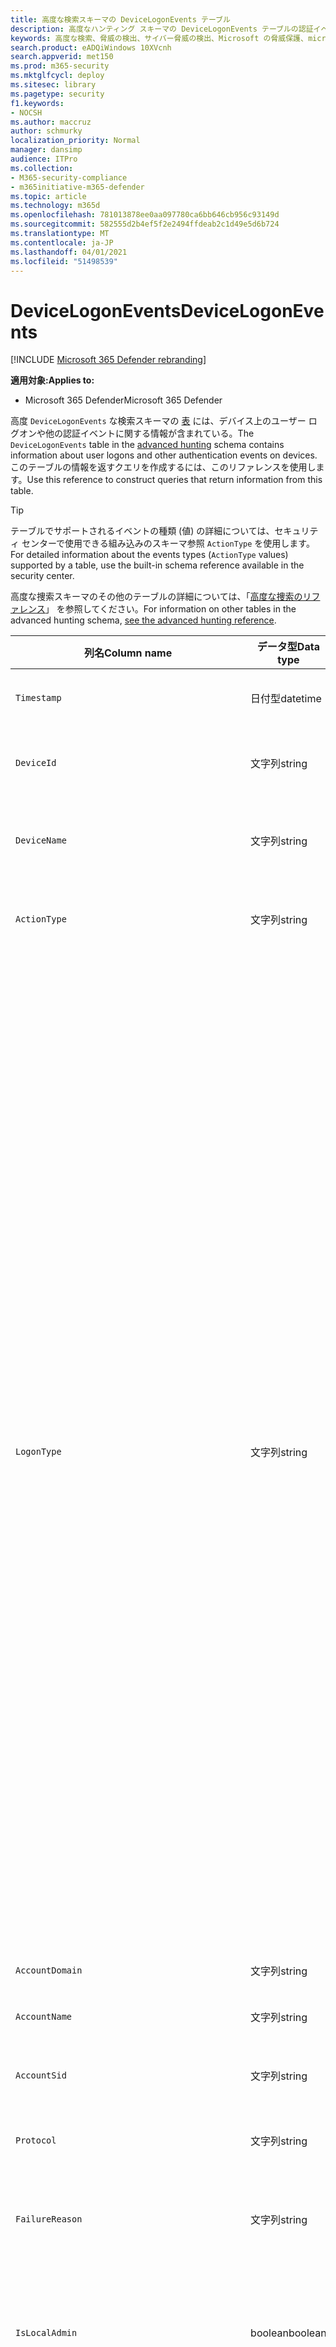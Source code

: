 ```yaml
---
title: 高度な検索スキーマの DeviceLogonEvents テーブル
description: 高度なハンティング スキーマの DeviceLogonEvents テーブルの認証イベントまたはサインイン イベントについて説明します。
keywords: 高度な検索、脅威の検出、サイバー脅威の検出、Microsoft の脅威保護、microsoft 365、mtp、m365、検索、クエリ、テレメトリ、スキーマ参照、kusto、table、column、データ型、説明、logonevents、DeviceLogonEvents、認証、ログオン、サインイン
search.product: eADQiWindows 10XVcnh
search.appverid: met150
ms.prod: m365-security
ms.mktglfcycl: deploy
ms.sitesec: library
ms.pagetype: security
f1.keywords:
- NOCSH
ms.author: maccruz
author: schmurky
localization_priority: Normal
manager: dansimp
audience: ITPro
ms.collection:
- M365-security-compliance
- m365initiative-m365-defender
ms.topic: article
ms.technology: m365d
ms.openlocfilehash: 781013878ee0aa097780ca6bb646cb956c93149d
ms.sourcegitcommit: 582555d2b4ef5f2e2494ffdeab2c1d49e5d6b724
ms.translationtype: MT
ms.contentlocale: ja-JP
ms.lasthandoff: 04/01/2021
ms.locfileid: "51498539"
---
```

# <a name="devicelogonevents"></a><span data-ttu-id="38172-104">DeviceLogonEvents</span><span class="sxs-lookup"><span data-stu-id="38172-104">DeviceLogonEvents</span></span>

[!INCLUDE [Microsoft 365 Defender rebranding](../includes/microsoft-defender.md)]


<span data-ttu-id="38172-105">**適用対象:**</span><span class="sxs-lookup"><span data-stu-id="38172-105">**Applies to:**</span></span>
- <span data-ttu-id="38172-106">Microsoft 365 Defender</span><span class="sxs-lookup"><span data-stu-id="38172-106">Microsoft 365 Defender</span></span>



<span data-ttu-id="38172-107">高度 `DeviceLogonEvents` な検索スキーマの [表](advanced-hunting-overview.md) には、デバイス上のユーザー ログオンや他の認証イベントに関する情報が含まれている。</span><span class="sxs-lookup"><span data-stu-id="38172-107">The `DeviceLogonEvents` table in the [advanced hunting](advanced-hunting-overview.md) schema contains information about user logons and other authentication events on devices.</span></span> <span data-ttu-id="38172-108">このテーブルの情報を返すクエリを作成するには、このリファレンスを使用します。</span><span class="sxs-lookup"><span data-stu-id="38172-108">Use this reference to construct queries that return information from this table.</span></span>

>[!TIP]
> <span data-ttu-id="38172-109">テーブルでサポートされるイベントの種類 (値) の詳細については、セキュリティ センターで使用できる組み込みのスキーマ参照 `ActionType` を使用します。</span><span class="sxs-lookup"><span data-stu-id="38172-109">For detailed information about the events types (`ActionType` values) supported by a table, use the built-in schema reference available in the security center.</span></span>

<span data-ttu-id="38172-110">高度な捜索スキーマのその他のテーブルの詳細については、「[高度な捜索のリファレンス](advanced-hunting-schema-tables.md)」 を参照してください。</span><span class="sxs-lookup"><span data-stu-id="38172-110">For information on other tables in the advanced hunting schema, [see the advanced hunting reference](advanced-hunting-schema-tables.md).</span></span>

| <span data-ttu-id="38172-111">列名</span><span class="sxs-lookup"><span data-stu-id="38172-111">Column name</span></span> | <span data-ttu-id="38172-112">データ型</span><span class="sxs-lookup"><span data-stu-id="38172-112">Data type</span></span> | <span data-ttu-id="38172-113">説明</span><span class="sxs-lookup"><span data-stu-id="38172-113">Description</span></span> |
|-------------|-----------|-------------|
| `Timestamp` | <span data-ttu-id="38172-114">日付型</span><span class="sxs-lookup"><span data-stu-id="38172-114">datetime</span></span> | <span data-ttu-id="38172-115">イベントが記録された日付と時刻</span><span class="sxs-lookup"><span data-stu-id="38172-115">Date and time when the event was recorded</span></span> |
| `DeviceId` | <span data-ttu-id="38172-116">文字列</span><span class="sxs-lookup"><span data-stu-id="38172-116">string</span></span> | <span data-ttu-id="38172-117">コンピューターの一意識別子</span><span class="sxs-lookup"><span data-stu-id="38172-117">Unique identifier for the machine in the service</span></span> |
| `DeviceName` | <span data-ttu-id="38172-118">文字列</span><span class="sxs-lookup"><span data-stu-id="38172-118">string</span></span> | <span data-ttu-id="38172-119">コンピューターの完全修飾ドメイン名 (FQDN)</span><span class="sxs-lookup"><span data-stu-id="38172-119">Fully qualified domain name (FQDN) of the machine</span></span> |
| `ActionType` | <span data-ttu-id="38172-120">文字列</span><span class="sxs-lookup"><span data-stu-id="38172-120">string</span></span> |<span data-ttu-id="38172-121">イベントをトリガーしたアクティビティの種類</span><span class="sxs-lookup"><span data-stu-id="38172-121">Type of activity that triggered the event</span></span> |
| `LogonType` | <span data-ttu-id="38172-122">文字列</span><span class="sxs-lookup"><span data-stu-id="38172-122">string</span></span> | <span data-ttu-id="38172-123">ログオン セッションの種類(具体的には次の場合):</span><span class="sxs-lookup"><span data-stu-id="38172-123">Type of logon session, specifically:</span></span><br><br> <span data-ttu-id="38172-124">- **対話型** - ユーザーがローカル キーボードと画面を使用してコンピューターと物理的に対話する</span><span class="sxs-lookup"><span data-stu-id="38172-124">- **Interactive** - User physically interacts with the machine using the local keyboard and screen</span></span><br><br> <span data-ttu-id="38172-125">- **リモート 対話型 (RDP) ログオン** - ユーザーはリモート デスクトップ、ターミナル サービス、リモート アシスタンス、または他の RDP クライアントを使用してコンピューターをリモート操作します。</span><span class="sxs-lookup"><span data-stu-id="38172-125">- **Remote interactive (RDP) logons** - User interacts with the machine remotely using Remote Desktop, Terminal Services, Remote Assistance, or other RDP clients</span></span><br><br> <span data-ttu-id="38172-126">- **ネットワーク** - PsExec を使用してコンピューターにアクセスした場合、またはコンピューター上の共有リソース (プリンターや共有フォルダーなど) にアクセスするときに開始されるセッション</span><span class="sxs-lookup"><span data-stu-id="38172-126">- **Network** - Session initiated when the machine is accessed using PsExec or when shared resources on the machine, such as printers and shared folders, are accessed</span></span><br><br> <span data-ttu-id="38172-127">- **Batch** - スケジュールされたタスクによって開始されるセッション</span><span class="sxs-lookup"><span data-stu-id="38172-127">- **Batch** - Session initiated by scheduled tasks</span></span><br><br> <span data-ttu-id="38172-128">- **サービス** - サービスが開始するセッション</span><span class="sxs-lookup"><span data-stu-id="38172-128">- **Service** - Session initiated by services as they start</span></span><br> |
| `AccountDomain` | <span data-ttu-id="38172-129">文字列</span><span class="sxs-lookup"><span data-stu-id="38172-129">string</span></span> | <span data-ttu-id="38172-130">アカウントのドメイン</span><span class="sxs-lookup"><span data-stu-id="38172-130">Domain of the account</span></span> |
| `AccountName` | <span data-ttu-id="38172-131">文字列</span><span class="sxs-lookup"><span data-stu-id="38172-131">string</span></span> | <span data-ttu-id="38172-132">アカウントのユーザー名</span><span class="sxs-lookup"><span data-stu-id="38172-132">User name of the account</span></span> |
| `AccountSid` | <span data-ttu-id="38172-133">文字列</span><span class="sxs-lookup"><span data-stu-id="38172-133">string</span></span> | <span data-ttu-id="38172-134">アカウントのセキュリティ識別子 (SID)</span><span class="sxs-lookup"><span data-stu-id="38172-134">Security Identifier (SID) of the account</span></span> |
| `Protocol` | <span data-ttu-id="38172-135">文字列</span><span class="sxs-lookup"><span data-stu-id="38172-135">string</span></span> | <span data-ttu-id="38172-136">通信中に使用されるプロトコル</span><span class="sxs-lookup"><span data-stu-id="38172-136">Protocol used during the communication</span></span> |
| `FailureReason` | <span data-ttu-id="38172-137">文字列</span><span class="sxs-lookup"><span data-stu-id="38172-137">string</span></span> | <span data-ttu-id="38172-138">記録されたアクションが失敗した理由を説明する情報</span><span class="sxs-lookup"><span data-stu-id="38172-138">Information explaining why the recorded action failed</span></span> |
| `IsLocalAdmin` | <span data-ttu-id="38172-139">boolean</span><span class="sxs-lookup"><span data-stu-id="38172-139">boolean</span></span> | <span data-ttu-id="38172-140">ユーザーがコンピューターのローカル管理者であるかどうかを示すブール値インジケーター</span><span class="sxs-lookup"><span data-stu-id="38172-140">Boolean indicator of whether the user is a local administrator on the machine</span></span> |
| `LogonId` | <span data-ttu-id="38172-141">文字列</span><span class="sxs-lookup"><span data-stu-id="38172-141">string</span></span> | <span data-ttu-id="38172-142">ログオン セッションの識別子。</span><span class="sxs-lookup"><span data-stu-id="38172-142">Identifier for a logon session.</span></span> <span data-ttu-id="38172-143">この識別子は、再起動の間にのみ同じコンピューター上で一意です。</span><span class="sxs-lookup"><span data-stu-id="38172-143">This identifier is unique on the same machine only between restarts</span></span> |
| `RemoteDeviceName` | <span data-ttu-id="38172-144">文字列</span><span class="sxs-lookup"><span data-stu-id="38172-144">string</span></span> | <span data-ttu-id="38172-145">影響を受けるコンピューターでリモート操作を実行したコンピューターの名前。</span><span class="sxs-lookup"><span data-stu-id="38172-145">Name of the machine that performed a remote operation on the affected machine.</span></span> <span data-ttu-id="38172-146">報告されるイベントに応じて、この名前には完全修飾ドメイン名 (FQDN)、NetBIOS 名、またはドメイン情報のないホスト名を指定できます。</span><span class="sxs-lookup"><span data-stu-id="38172-146">Depending on the event being reported, this name could be a fully-qualified domain name (FQDN), a NetBIOS name  or a host name without domain information</span></span> |
| `RemoteIP` | <span data-ttu-id="38172-147">文字列</span><span class="sxs-lookup"><span data-stu-id="38172-147">string</span></span> | <span data-ttu-id="38172-148">に接続されていた IP アドレス</span><span class="sxs-lookup"><span data-stu-id="38172-148">IP address that was being connected to</span></span> |
| `RemoteIPType` | <span data-ttu-id="38172-149">文字列</span><span class="sxs-lookup"><span data-stu-id="38172-149">string</span></span> | <span data-ttu-id="38172-150">IP アドレスの種類 (パブリック、プライベート、予約済み、ループバック、Teredo、FourToSixMapping、ブロードキャストなど)</span><span class="sxs-lookup"><span data-stu-id="38172-150">Type of IP address, for example Public, Private, Reserved, Loopback, Teredo, FourToSixMapping, and Broadcast</span></span> |
| `RemotePort` | <span data-ttu-id="38172-151">int</span><span class="sxs-lookup"><span data-stu-id="38172-151">int</span></span> | <span data-ttu-id="38172-152">接続されているリモート デバイスの TCP ポート</span><span class="sxs-lookup"><span data-stu-id="38172-152">TCP port on the remote device that was being connected to</span></span> |
| `InitiatingProcessAccountDomain` | <span data-ttu-id="38172-153">文字列</span><span class="sxs-lookup"><span data-stu-id="38172-153">string</span></span> | <span data-ttu-id="38172-154">イベントを担当するプロセスを実行したアカウントのドメイン</span><span class="sxs-lookup"><span data-stu-id="38172-154">Domain of the account that ran the process responsible for the event</span></span> |
| `InitiatingProcessAccountName` | <span data-ttu-id="38172-155">文字列</span><span class="sxs-lookup"><span data-stu-id="38172-155">string</span></span> | <span data-ttu-id="38172-156">イベントを担当するプロセスを実行したアカウントのユーザー名</span><span class="sxs-lookup"><span data-stu-id="38172-156">User name of the account that ran the process responsible for the event</span></span> |
| `InitiatingProcessAccountSid` | <span data-ttu-id="38172-157">文字列</span><span class="sxs-lookup"><span data-stu-id="38172-157">string</span></span> | <span data-ttu-id="38172-158">イベントを担当するプロセスを実行したアカウントのセキュリティ識別子 (SID)</span><span class="sxs-lookup"><span data-stu-id="38172-158">Security Identifier (SID) of the account that ran the process responsible for the event</span></span> |
| `InitiatingProcessAccountUpn` | <span data-ttu-id="38172-159">文字列</span><span class="sxs-lookup"><span data-stu-id="38172-159">string</span></span> | <span data-ttu-id="38172-160">イベントを担当するプロセスを実行したアカウントのユーザー プリンシパル名 (UPN)</span><span class="sxs-lookup"><span data-stu-id="38172-160">User principal name (UPN) of the account that ran the process responsible for the event</span></span> |
| ` InitiatingProcessAccountObjectId` | <span data-ttu-id="38172-161">文字列</span><span class="sxs-lookup"><span data-stu-id="38172-161">string</span></span> | <span data-ttu-id="38172-162">Azure ADを実行したユーザー アカウントのオブジェクト ID を指定します。</span><span class="sxs-lookup"><span data-stu-id="38172-162">Azure AD object ID of the user account that ran the process responsible for the event</span></span> |
| `InitiatingProcessIntegrityLevel` | <span data-ttu-id="38172-163">文字列</span><span class="sxs-lookup"><span data-stu-id="38172-163">string</span></span> | <span data-ttu-id="38172-164">イベントを開始したプロセスの整合性レベル。</span><span class="sxs-lookup"><span data-stu-id="38172-164">Integrity level of the process that initiated the event.</span></span> <span data-ttu-id="38172-165">Windows は、インターネットダウンロードから起動された場合など、特定の特性に基づいてプロセスに整合性レベルを割り当てる。</span><span class="sxs-lookup"><span data-stu-id="38172-165">Windows assigns integrity levels to processes based on certain characteristics, such as if they were launched from an internet download.</span></span> <span data-ttu-id="38172-166">これらの整合性レベルは、リソースへのアクセス許可に影響を与えます</span><span class="sxs-lookup"><span data-stu-id="38172-166">These integrity levels influence permissions to resources</span></span> |
| `InitiatingProcessTokenElevation` | <span data-ttu-id="38172-167">文字列</span><span class="sxs-lookup"><span data-stu-id="38172-167">string</span></span> | <span data-ttu-id="38172-168">イベントを開始したプロセスに適用されるユーザー アクセス制御 (UAC) 特権昇格の有無を示すトークンの種類</span><span class="sxs-lookup"><span data-stu-id="38172-168">Token type indicating the presence or absence of User Access Control (UAC) privilege elevation applied to the process that initiated the event</span></span> |
| `InitiatingProcessSHA1` | <span data-ttu-id="38172-169">文字列</span><span class="sxs-lookup"><span data-stu-id="38172-169">string</span></span> | <span data-ttu-id="38172-170">イベントを開始したプロセス (イメージ ファイル) の SHA-1</span><span class="sxs-lookup"><span data-stu-id="38172-170">SHA-1 of the process (image file) that initiated the event</span></span> |
| `InitiatingProcessSHA256` | <span data-ttu-id="38172-171">文字列</span><span class="sxs-lookup"><span data-stu-id="38172-171">string</span></span> | <span data-ttu-id="38172-172">イベントを開始したプロセス (イメージ ファイル) の SHA-256。</span><span class="sxs-lookup"><span data-stu-id="38172-172">SHA-256 of the process (image file) that initiated the event.</span></span> <span data-ttu-id="38172-173">このフィールドは、通常は設定されません。使用可能な場合は SHA1 列を使用します。</span><span class="sxs-lookup"><span data-stu-id="38172-173">This field is usually not populated—use the SHA1 column when available</span></span> |
| `InitiatingProcessMD5` | <span data-ttu-id="38172-174">文字列</span><span class="sxs-lookup"><span data-stu-id="38172-174">string</span></span> | <span data-ttu-id="38172-175">イベントを開始したプロセス (イメージ ファイル) の MD5 ハッシュ</span><span class="sxs-lookup"><span data-stu-id="38172-175">MD5 hash of the process (image file) that initiated the event</span></span> |
| `InitiatingProcessFileName` | <span data-ttu-id="38172-176">文字列</span><span class="sxs-lookup"><span data-stu-id="38172-176">string</span></span> | <span data-ttu-id="38172-177">イベントを開始したプロセスの名前</span><span class="sxs-lookup"><span data-stu-id="38172-177">Name of the process that initiated the event</span></span> |
| `InitiatingProcessFileSize` | <span data-ttu-id="38172-178">long</span><span class="sxs-lookup"><span data-stu-id="38172-178">long</span></span> | <span data-ttu-id="38172-179">イベントの処理を実行したファイルのサイズ</span><span class="sxs-lookup"><span data-stu-id="38172-179">Size of the file that ran the process responsible for the event</span></span> |
| `InitiatingProcessVersionInfoCompanyName` | <span data-ttu-id="38172-180">文字列</span><span class="sxs-lookup"><span data-stu-id="38172-180">string</span></span> | <span data-ttu-id="38172-181">イベントを担当するプロセスのバージョン情報 (イメージ ファイル) からの会社名</span><span class="sxs-lookup"><span data-stu-id="38172-181">Company name from the version information of the process (image file) responsible for the event</span></span> |
| `InitiatingProcessVersionInfoProductName` | <span data-ttu-id="38172-182">文字列</span><span class="sxs-lookup"><span data-stu-id="38172-182">string</span></span> | <span data-ttu-id="38172-183">イベントを担当するプロセス (イメージ ファイル) のバージョン情報からの製品名</span><span class="sxs-lookup"><span data-stu-id="38172-183">Product name from the version information of the process (image file) responsible for the event</span></span> |
| `InitiatingProcessVersionInfoProductVersion` | <span data-ttu-id="38172-184">文字列</span><span class="sxs-lookup"><span data-stu-id="38172-184">string</span></span> | <span data-ttu-id="38172-185">イベントを担当するプロセスのバージョン情報 (イメージ ファイル) からの製品バージョン</span><span class="sxs-lookup"><span data-stu-id="38172-185">Product version from the version information of the process (image file) responsible for the event</span></span> |
| `InitiatingProcessVersionInfoInternalFileName` | <span data-ttu-id="38172-186">文字列</span><span class="sxs-lookup"><span data-stu-id="38172-186">string</span></span> | <span data-ttu-id="38172-187">イベントを担当するプロセスのバージョン情報 (イメージ ファイル) からの内部ファイル名</span><span class="sxs-lookup"><span data-stu-id="38172-187">Internal file name from the version information of the process (image file) responsible for the event</span></span> |
| `InitiatingProcessVersionInfoOriginalFileName` | <span data-ttu-id="38172-188">文字列</span><span class="sxs-lookup"><span data-stu-id="38172-188">string</span></span> | <span data-ttu-id="38172-189">イベントを担当するプロセスのバージョン情報 (イメージ ファイル) からの元のファイル名</span><span class="sxs-lookup"><span data-stu-id="38172-189">Original file name from the version information of the process (image file) responsible for the event</span></span> |
| `InitiatingProcessVersionInfoFileDescription` | <span data-ttu-id="38172-190">文字列</span><span class="sxs-lookup"><span data-stu-id="38172-190">string</span></span> | <span data-ttu-id="38172-191">イベントを担当するプロセス (イメージ ファイル) のバージョン情報の説明</span><span class="sxs-lookup"><span data-stu-id="38172-191">Description from the version information of the process (image file) responsible for the event</span></span> |
| `InitiatingProcessId` | <span data-ttu-id="38172-192">int</span><span class="sxs-lookup"><span data-stu-id="38172-192">int</span></span> | <span data-ttu-id="38172-193">イベントを開始したプロセスのプロセス ID (PID)</span><span class="sxs-lookup"><span data-stu-id="38172-193">Process ID (PID) of the process that initiated the event</span></span> |
| `InitiatingProcessCommandLine` | <span data-ttu-id="38172-194">文字列</span><span class="sxs-lookup"><span data-stu-id="38172-194">string</span></span> | <span data-ttu-id="38172-195">イベントを開始したプロセスの実行に使用されるコマンド ライン</span><span class="sxs-lookup"><span data-stu-id="38172-195">Command line used to run the process that initiated the event</span></span> |
| `InitiatingProcessCreationTime` | <span data-ttu-id="38172-196">日付型</span><span class="sxs-lookup"><span data-stu-id="38172-196">datetime</span></span> | <span data-ttu-id="38172-197">イベントを開始したプロセスが開始された日時</span><span class="sxs-lookup"><span data-stu-id="38172-197">Date and time when the process that initiated the event was started</span></span> |
| `InitiatingProcessFolderPath` | <span data-ttu-id="38172-198">文字列</span><span class="sxs-lookup"><span data-stu-id="38172-198">string</span></span> | <span data-ttu-id="38172-199">イベントを開始したプロセス (イメージ ファイル) を含むフォルダー</span><span class="sxs-lookup"><span data-stu-id="38172-199">Folder containing the process (image file) that initiated the event</span></span> |
| `InitiatingProcessParentId` | <span data-ttu-id="38172-200">int</span><span class="sxs-lookup"><span data-stu-id="38172-200">int</span></span> | <span data-ttu-id="38172-201">イベントを担当するプロセスを生成した親プロセスのプロセス ID (PID)</span><span class="sxs-lookup"><span data-stu-id="38172-201">Process ID (PID) of the parent process that spawned the process responsible for the event</span></span> |
| `InitiatingProcessParentFileName` | <span data-ttu-id="38172-202">文字列</span><span class="sxs-lookup"><span data-stu-id="38172-202">string</span></span> | <span data-ttu-id="38172-203">イベントを担当するプロセスを生成した親プロセスの名前</span><span class="sxs-lookup"><span data-stu-id="38172-203">Name of the parent process that spawned the process responsible for the event</span></span> |
| `InitiatingProcessParentCreationTime` | <span data-ttu-id="38172-204">日付型</span><span class="sxs-lookup"><span data-stu-id="38172-204">datetime</span></span> | <span data-ttu-id="38172-205">イベントを担当するプロセスの親が開始された日時</span><span class="sxs-lookup"><span data-stu-id="38172-205">Date and time when the parent of the process responsible for the event was started</span></span> |
| `ReportId` | <span data-ttu-id="38172-206">long</span><span class="sxs-lookup"><span data-stu-id="38172-206">long</span></span> | <span data-ttu-id="38172-207">繰り返しカウンターに基づくイベント識別子。</span><span class="sxs-lookup"><span data-stu-id="38172-207">Event identifier based on a repeating counter.</span></span> <span data-ttu-id="38172-208">一意のイベントを識別するには、この列を DeviceName 列と Timestamp 列と組み合わせて使用する必要があります。</span><span class="sxs-lookup"><span data-stu-id="38172-208">To identify unique events, this column must be used in conjunction with the DeviceName and Timestamp columns</span></span> |
| `AppGuardContainerId` | <span data-ttu-id="38172-209">文字列</span><span class="sxs-lookup"><span data-stu-id="38172-209">string</span></span> | <span data-ttu-id="38172-210">ブラウザーのアクティビティを分離するために Application Guard が使用する仮想化コンテナーの識別子</span><span class="sxs-lookup"><span data-stu-id="38172-210">Identifier for the virtualized container used by Application Guard to isolate browser activity</span></span> |
| `AdditionalFields` | <span data-ttu-id="38172-211">文字列</span><span class="sxs-lookup"><span data-stu-id="38172-211">string</span></span> | <span data-ttu-id="38172-212">JSON 配列形式のイベントに関する追加情報</span><span class="sxs-lookup"><span data-stu-id="38172-212">Additional information about the event in JSON array format</span></span> |

## <a name="related-topics"></a><span data-ttu-id="38172-213">関連項目</span><span class="sxs-lookup"><span data-stu-id="38172-213">Related topics</span></span>
- [<span data-ttu-id="38172-214">高度な追求の概要</span><span class="sxs-lookup"><span data-stu-id="38172-214">Advanced hunting overview</span></span>](advanced-hunting-overview.md)
- [<span data-ttu-id="38172-215">クエリ言語の説明</span><span class="sxs-lookup"><span data-stu-id="38172-215">Learn the query language</span></span>](advanced-hunting-query-language.md)
- [<span data-ttu-id="38172-216">共有クエリを使用する</span><span class="sxs-lookup"><span data-stu-id="38172-216">Use shared queries</span></span>](advanced-hunting-shared-queries.md)
- [<span data-ttu-id="38172-217">デバイス、メール、アプリ、ID 全体で探す</span><span class="sxs-lookup"><span data-stu-id="38172-217">Hunt across devices, emails, apps, and identities</span></span>](advanced-hunting-query-emails-devices.md)
- [<span data-ttu-id="38172-218">スキーマを理解する</span><span class="sxs-lookup"><span data-stu-id="38172-218">Understand the schema</span></span>](advanced-hunting-schema-tables.md)
- [<span data-ttu-id="38172-219">クエリのベスト プラクティスを適用する</span><span class="sxs-lookup"><span data-stu-id="38172-219">Apply query best practices</span></span>](advanced-hunting-best-practices.md)
